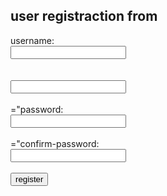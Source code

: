 <!DOCTYPE html>
<html lang="en">
<head>
<meta charset="UTF-8">
<meta name="viewport"content="width=device-width,initial-scale=1.0">
<title>user registraction</title>
</head>
</body>
<h2>user registraction from</h2>
<form action="/submit"method="POST">
<label for="username">username:</label><br>
<input type="text"id="username"name="username"requried><br><br>
<label for="email"id="email:</label"><br>
<input type="email"name="email"name="email"required><br><br>
<label for="password">="password:</label"><br>
<input type="password"id="password"name="password"required><br><br>
<label for="confirm-password">="confirm-password:</label"><br>
<input type="password"id="confirm-password"name="confirm-password"required><br><br>
<input type="submit"value="register">
</form>
</body>
</html>
